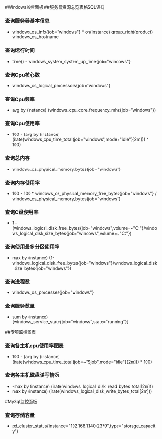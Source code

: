 #Windows监控面板
##服务器资源总览表格SQL语句
### 查询服务器基本信息
- windows_os_info{job="windows"} * on(instance) group_right(product) windows_cs_hostname
### 查询运行时间
- time() - windows_system_system_up_time{job="windows"}
### 查询Cpu核心数
- windows_cs_logical_processors{job="windows"}
### 查询Cpu频率
- avg by (instance) (windows_cpu_core_frequency_mhz{job="windows"})
### 查询Cpu使用率
- 100 - (avg by (instance) (irate(windows_cpu_time_total{job="windows",mode="idle"}[2m])) * 100)
### 查询总内存
- windows_cs_physical_memory_bytes{job="windows"}
### 查询内存使用率
- 100 - 100 * windows_os_physical_memory_free_bytes{job="windows"} / windows_cs_physical_memory_bytes{job="windows"}
### 查询C盘使用率
* 1 - (windows_logical_disk_free_bytes{job="windows",volume=~"C:"}/windows_logical_disk_size_bytes{job="windows",volume=~"C:"})
### 查询使用最多分区使用率
- max by (instance) (1-windows_logical_disk_free_bytes{job="windows"}/windows_logical_disk_size_bytes{job="windows"})
### 查询进程数
- windows_os_processes{job="windows"}
### 查询服务数量
- sum by (instance) (windows_service_state{job="windows",state="running"})

##专项监控图表
### 查询各主机cpu使用率图表
- 100 - (avg by (instance) (irate(windows_cpu_time_total{job=~"$job",mode="idle"}[2m])) * 100)
### 查询各主机磁盘读写情况
 - -max by (instance) (irate(windows_logical_disk_read_bytes_total[2m]))
 - max by (instance) (irate(windows_logical_disk_write_bytes_total[2m]))

#MySql监控面板
### 查询存储容量
- pd_cluster_status{instance="192.168.1.140:2379",type="storage_capacity"}
